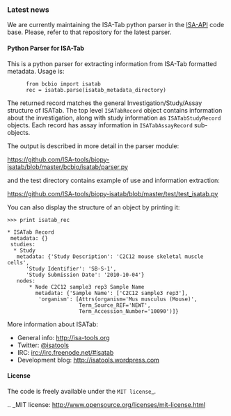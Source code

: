 ### Latest news

We are currently maintaining the ISA-Tab python parser in the [ISA-API](http://github.com/ISA-tools/isa-api) code base. Please, refer to that repository for the latest parser.

#### Python Parser for ISA-Tab

This is a python parser for extracting information from ISA-Tab
formatted metadata. Usage is:

          from bcbio import isatab
          rec = isatab.parse(isatab_metadata_directory)

The returned record matches the general Investigation/Study/Assay
structure of ISATab. The top level `ISATabRecord` object
contains information about the investigation, along with study
information as `ISATabStudyRecord` objects. Each record has assay
information in `ISATabAssayRecord` sub-objects.

The output is described in more detail in the parser module:

https://github.com/ISA-tools/biopy-isatab/blob/master/bcbio/isatab/parser.py

and the test directory contains example of use and information
extraction:

https://github.com/ISA-tools/biopy-isatab/blob/master/test/test_isatab.py

You can also display the structure of an object by printing it:

    >>> print isatab_rec
 
    * ISATab Record
     metadata: {}
     studies:
      * Study
       metadata: {'Study Description': 'C2C12 mouse skeletal muscle cells',
          'Study Identifier': 'SB-S-1',
          'Study Submission Date': '2010-10-04'}
       nodes:
           * Node C2C12 sample3 rep3 Sample Name
             metadata: {'Sample Name': ['C2C12 sample3 rep3'],
              'organism': [Attrs(organism='Mus musculus (Mouse)',
                           Term_Source_REF='NEWT',
                           Term_Accession_Number='10090')]}
    
More information about ISATab:

- General info: <http://isa-tools.org>
- Twitter: [@isatools](http://twitter.com/isatools)
- IRC: [irc://irc.freenode.net/#isatab](irc://irc.freenode.net/#isatab)
- Development blog: <http://isatools.wordpress.com>

#### License

The code is freely available under the `MIT license`_.

.. _MIT license: http://www.opensource.org/licenses/mit-license.html
